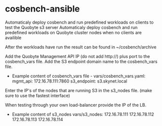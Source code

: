 # cosbench-ansible

Automaticaly deploy cosbench and run predefined workloads on clients to test the Quobyte s3 server
Automaticaly deploy cosbench and run predefined workloads on Quobyte cluster nodes when no clients are availible

After the workloads have run the result can be found in ~/cosbench/archive

Add the Quobyte Management API IP (do not add http://) plus port to the cosbench_vars file.
Add the S3 endpoint domain name to the cosbench_vars file.

 - Example content of cosbench_vars file -
vars/cosbench_vars.yaml:
mgmt_api: 172.16.78.111:7860
s3_endpoint: s3.skynet.local

Enter the IP's of the nodes that are running S3 in the s3_nodes file.
(make sure to use the fastest interface)

When testing through your own load-balancer provide the IP of the LB. 

 - Example content of s3_nodes
vars/s3_nodes:
172.16.78.111 
172.16.78.112
172.16.78.113
172.16.78.114 

